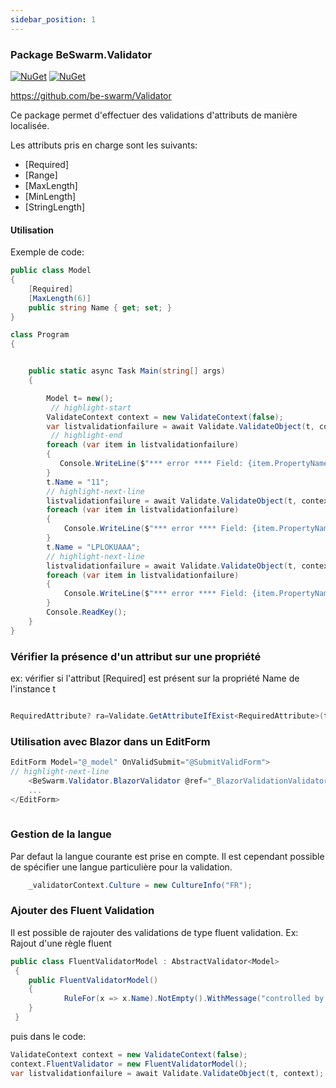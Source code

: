 ```yaml
---
sidebar_position: 1
---
```


### Package BeSwarm.Validator
[![NuGet](https://img.shields.io/nuget/v/BeSwarm.Validator.svg)](https://www.nuget.org/packages/BeSwarm.Validator/)
[![NuGet](https://img.shields.io/nuget/dt/BeSwarm.Validator.svg)](https://www.nuget.org/packages/BeSwarm.Validator/)

https://github.com/be-swarm/Validator

Ce package permet d'effectuer des validations d'attributs de manière localisée.

Les attributs pris en charge sont les suivants:

- [Required]
- [Range]
- [MaxLength]
- [MinLength]
- [StringLength]

#### Utilisation


Exemple de code:
```csharp showLineNumbers
public class Model
{
    [Required]
    [MaxLength(6)]
    public string Name { get; set; }
}

class Program
{


    public static async Task Main(string[] args)
    {

        Model t= new();
		 // highlight-start
        ValidateContext context = new ValidateContext(false);
        var listvalidationfailure = await Validate.ValidateObject(t, context);
         // highlight-end
        foreach (var item in listvalidationfailure)
        {
           Console.WriteLine($"*** error **** Field: {item.PropertyName} value={item.Obj} attribute:{item.AttributeType} message:{item.ErrorMessage}");
        }
        t.Name = "11";
		// highlight-next-line
        listvalidationfailure = await Validate.ValidateObject(t, context);
        foreach (var item in listvalidationfailure)
        {
            Console.WriteLine($"*** error **** Field: {item.PropertyName} value={item.Obj} attribute:{item.AttributeType} message:{item.ErrorMessage}");
        }
        t.Name = "LPLOKUAAA";
		// highlight-next-line
        listvalidationfailure = await Validate.ValidateObject(t, context);
        foreach (var item in listvalidationfailure)
        {
            Console.WriteLine($"*** error **** Field: {item.PropertyName} value={item.Obj} attribute:{item.AttributeType} message:{item.ErrorMessage}");
        }
		Console.ReadKey();
    }
}

```

### Vérifier la présence d'un attribut sur une propriété
ex: vérifier si l'attribut [Required] est présent sur la propriété Name de l'instance t

```csharp 

RequiredAttribute? ra=Validate.GetAttributeIfExist<RequiredAttribute>(t, nameof(t.Name));

```

### Utilisation avec Blazor dans un EditForm

```csharp
EditForm Model="@_model" OnValidSubmit="@SubmitValidForm">
// highlight-next-line
	<BeSwarm.Validator.BlazorValidator @ref="_BlazorValidationValidator" ValidateContext="mycontext" />
	...
</EditForm>
	
```
### Gestion de la langue
Par defaut la langue courante est prise en compte.
Il est cependant possible de spécifier une langue particulière pour la validation.

```csharp
	_validatorContext.Culture = new CultureInfo("FR");
```

### Ajouter des Fluent Validation
Il est possible de rajouter des validations de type fluent validation. 
Ex: Rajout d'une règle fluent
```csharp
public class FluentValidatorModel : AbstractValidator<Model>
 {
	public FluentValidatorModel()
	{
			RuleFor(x => x.Name).NotEmpty().WithMessage("controlled by fluent: not empty");
	}
 }
```
puis dans le code:
```csharp
ValidateContext context = new ValidateContext(false);
context.FluentValidator = new FluentValidatorModel();
var listvalidationfailure = await Validate.ValidateObject(t, context);
```